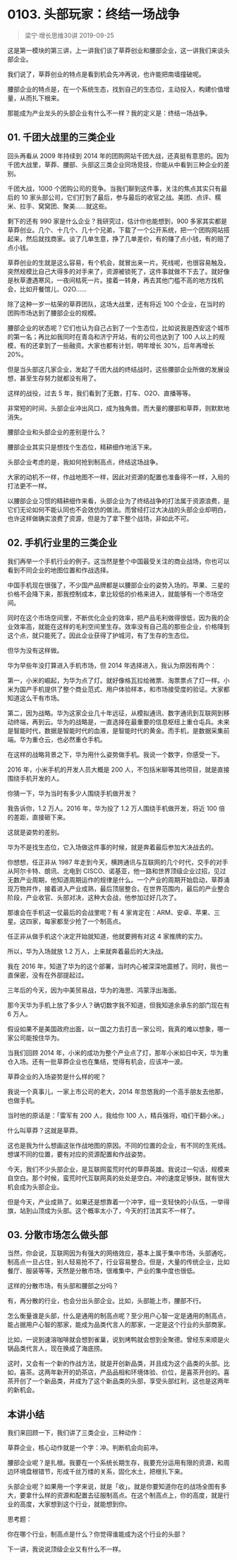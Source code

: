 # 0103. 头部玩家：终结一场战争
> 梁宁·增长思维30讲
2019-09-25

这是第一模块的第三讲，上一讲我们谈了草莽创业和腰部企业，这一讲我们来谈头部企业。

我们说了，草莽创业的特点是看到机会先冲再说，也许能把南墙撞破呢。

腰部企业的特点是，在一个系统生态，找到自己的生态位，主动投入，构建价值增量，从而扎下根来。

那能成为产业龙头的头部企业有什么不一样？我的定义是：终结一场战争。

## 01. 千团大战里的三类企业

回头再看从 2009 年持续到 2014 年的团购网站千团大战，还真挺有意思的。因为千团大战里，草莽、腰部、头部这三类企业同场竞技，你能从中看到三种企业的差别。

千团大战，1000 个团购公司的竞争。当我们聊到这件事，关注的焦点其实只有最后的 10 家头部公司，它们打到了最后，参与最后的收官之战。美团、点评、糯米、拉手、窝窝团、聚美……就这些。

剩下的还有 990 家是什么企业？我研究过，估计你也能想到，900 多家其实都是草莽创业。几个、十几个、几十个兄弟，下载了一个公开系统，把一个团购网站搭起来，然后就找商家。谈了几单生意，挣了几单差价，有的赚了点小钱，有的赔了点小钱。

草莽创业的生就是这么容易，有个机会，就冒出来一片。死线呢，也很容易触及，突然规模比自己大得多的对手来了，资源被锁死了，这件事就做不下去了。就好像是秋草遭遇寒风，一夜间枯死一片。接着一转身，再去其他门槛不高的地方找机会，比如开餐馆儿、O2O……

除了这种一岁一枯荣的草莽团队，这场大战里，还有将近 100 个企业，在当时的团购市场达到了腰部企业的规模。

腰部企业的状态呢？它们也认为自己占到了一个生态位，比如说我是西安这个城市的第一名；再比如我同时在青岛和济宁开站，有的公司也达到了 100 人以上的规模，有的还拿到了一些融资。大家也都有计划，明年增长 30%，后年再增长 20%。

但是当头部这几家企业，发起了千团大战的终结战时，这些腰部企业所做的发展设想，甚至生存努力就都没有用了。

这样的战役，过去 5 年，我们看到了无数，打车、O2O、直播等等。

非常短的时间，头部企业冲出风口，成为独角兽。而大量的腰部和草莽，则默默地消失。

腰部企业和头部企业的差别是什么？

腰部企业其实只是想找个生态位，精耕细作地活下来。

头部企业考虑的是，我如何抢到制高点，终结这场战争。

大家的动机不一样，作战地图不一样，因此对资源的配置也准备得不一样，入局的打法更不一样。

以腰部企业习惯的精耕细作来看，头部企业为了终结战争的打法属于资源浪费，是它们无论如何不能认同也不会效仿的做法。而曾经打过大决战的头部企业却明白，也许这样做确实浪费了资源，但是为了拿下整个战场，非如此不可。

## 02. 手机行业里的三类企业

我们再举一个手机行业的例子。这当然是整个中国最受关注的商业战场，你也可以看到不同企业的地图位置和作战选择。

中国手机现在很强了，不少国产品牌都是以腰部企业的姿势入场的。苹果、三星的价格不会降下来，那我控制成本，拿比较低的价格来进入，就能够有一个市场空间。

同时在这个市场空间里，不断优化企业的效率，把产品毛利做得很低，因为我的企业效率高，就能在这样的毛利空间里生存。效率没有自己高的那些企业，价格降到这个点，就只能死了。因此企业获得了护城河，有了生存的生态位。

但华为没有这样做。

华为早些年没打算进入手机市场，但 2014 年选择进入，我认为原因有两个：

第一，小米的崛起，为华为点了灯。就好像格瓦拉给微票、淘票票点了灯一样。小米为国产手机提供了整个商业范式、用户体验样本，和市场接受度的验证。大家都知道这么干有市场。

第二，因为战略。华为这家企业几十年远征，从模拟通讯、数字通讯到互联网到移动终端，再到云。华为的战略是，一直选择在最重要的信息枢纽上重仓屯兵。未来是智能时代，数据是智能时代的血液，是智能时代的黄金。而手机，是数据采集前端。华为重仓云，也必然重仓手机。

在这样的战略背景之下，华为用什么姿势做手机。我说一个数字，你感受一下。

2016 年，小米手机的开发人员大概是 200 人，不包括米聊等其他项目，就是直接围绕手机开发的人。

你猜一下，华为当时有多少人围绕手机做开发？

我告诉你，1.2 万人。2016 年，华为投了 1.2 万人围绕手机做开发，将近 100 倍的差距，直接砸下来。

这就是姿势的差别。

华为不是找生态位，它入场做这件事的时候，就是奔着最后参加大决战去的。

你想想，任正非从 1987 年走到今天，横跨通讯与互联网的几个时代，交手的对手从阿尔卡特、朗讯、北电到 CISCO、诺基亚，他一路和世界顶级企业过招，见过无数产业周期，他知道周期运作的规律是什么。一个产业的周期开始启动，草莽涌现万物并作，接着进入产业成熟，最后顶层整合。在世界范围内，最后的产业整合阶段，产业收官、头部对决，这种大会战，他参加过好几次了。

那谁会在手机这一仗最后的会战里呢？有 4 家肯定在：ARM、安卓、苹果、三星。这四家，每家都至少抢了一个制高点。

任正非从做手机这个决定开始就知道，他就要拥有对这 4 家推牌的实力。

所以，华为入场就放 1.2 万人，上来就奔着最后的大决战。

我在 2016 年，知道了华为的这个部署，当时内心被深深地震撼了。同时，我也一直保密，没有在外部提起过。

三年后的今天，因为中美贸易战，华为的海思、鸿蒙浮出海面。

那今天华为手机上放了多少人？确切数字我不知道，但我知道余承东的部门现在有 6 万人。

假设如果不是美国政府出面，以一国之力去打击一家公司，我真的难以想象，哪一家公司能按住华为。

当我们回顾 2014 年，小米的成功为整个产业点了灯，那年小米如日中天，华为重仓入场。还有一批草莽企业也在集结，觉得有机会，应该冲一波。

草莽企业的入场姿势是什么样的呢？

我说一个真事儿，一家上市公司的老大，2014 年忽悠我的一个高手朋友去他那，也做手机。

当时他的原话是：「雷军有 200 人，我给你 100 人，精兵强将，咱们干翻小米。」

什么叫草莽？这就是草莽。

这也是我为什么想画这张作战地图的原因。不同的位置的企业，有不同的生死线。想谋不同的位置，要有对应的资源配置和作战姿势。

今天，我们不少头部企业，是互联网蛮荒时代的草莽英雄。我说过一句话，规模来自空白。那个时候，蛮荒时代互联网真的处处是空白。冲的速度足够快，就有很大机会成为头部企业。

但是今天，产业成熟了。如果还是想靠着一个冲字，组一支轻快的小队伍，一举得旗，站到山顶成为头部。这个概率太小了，今天的打法其实不一样了。

## 03. 分散市场怎么做头部

当然，你会说，互联网因为有强大的网络效应，基本上属于集中市场，头部通吃，制高点一旦占住，别人轻易抢不了，行业容易整合。但是，大量的传统企业，比如餐厅、服装等等，天然是分散市场，很难集中，产业的集中度也很低。

这样的分散市场，有头部和腰部之分吗？

有，再分散的行业，也会分出头部企业。比如，头部能上市，腰部不行。

怎么衡量谁是头部，什么是通用的制高点呢？至少用户心智一定是通用的制高点，能占据用户心智的那家，能成为品类代言人的那家，一定是这个行业的头部商家。

比如，一说到速溶咖啡就会想到雀巢，说到烤鸭就会想到全聚德。曾经东来顺是火锅品类代言人，现在换成了海底捞。

这时，又会有一个新的作战方法，就是开创新品类，并且成为这个品类的头部。比如，喜茶。这两年新开的奶茶店，产品品相和环境体验、价位，是喜茶开创的。喜茶开创了一个新品类，并成为了这个新品类的头部，享受头部红利，这也是这两年的新机会。

## 本讲小结

我们来回顾一下，我们讲了三类企业，三种动作：

草莽企业，核心动作就是一个字：冲。判断机会向前冲。

腰部企业呢？是扎根。我要在一个系统长期生存，我要充分运用有限的资源，和周边环境盘根错节，形成千丝万缕的关系，固化水土，把根扎下来。

头部企业呢？如果用一个字来说，就是「收」。就是你要知道你在的战场全图有多大，要拿什么样的资源和配置去征服制高点。在这个制高点上，你的高度，就是行业的高度，大家想到这个行业，就能想到你。

思考题：

你在哪个行业，制高点是什么？你觉得谁能成为这个行业的头部？

下一讲，我说说顶级企业又有什么不一样。
